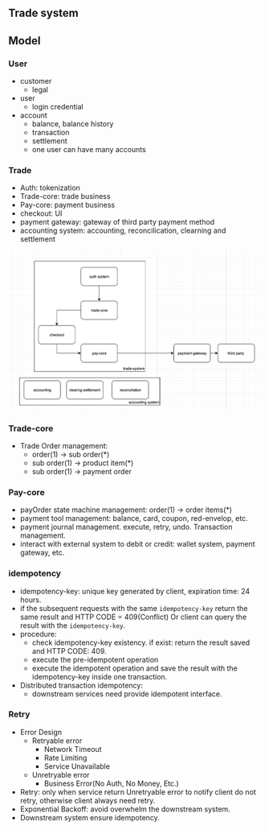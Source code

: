 ## Trade system
## Model

### User
- customer
    - legal
- user
    - login credential
- account
    - balance, balance history
    - transaction
    - settlement
    - one user can have many accounts

### Trade 
- Auth: tokenization
- Trade-core: trade business
- Pay-core: payment business
- checkout: UI 
- payment gateway: gateway of third party payment method
- accounting system: accounting, reconcilication, clearning and settlement

![trade-system](./trade-system.png)

### Trade-core
- Trade Order management: 
    - order(1) -> sub order(*)
    - sub order(1) -> product item(*)
    - sub order(1) -> payment order

### Pay-core
- payOrder state machine management: order(1) -> order items(*)
- payment tool management: balance, card, coupon, red-envelop, etc.
- payment journal management. execute, retry, undo. Transaction management.
- interact with external system to debit or credit: wallet system, payment gateway, etc.


### idempotency
- idempotency-key: unique key generated by client, expiration time: 24 hours.
- if the subsequent requests with the same `idempotency-key` return the same result and HTTP CODE = 409(Conflict) Or client can query the  result with the `idempotency-key`.
- procedure:
    - check idempotency-key existency. if exist: return the result saved and HTTP CODE: 409.
    - execute the pre-idempotent operation
    - execute the idempotent operation and save the result with the idempotency-key inside one transaction.
- Distributed transaction idempotency:
    -  downstream services need provide idempotent interface.



### Retry
- Error Design
    - Retryable error
        - Network Timeout
        - Rate Limiting
        - Service Unavailable
    - Unretryable error
        - Business Error(No Auth, No Money, Etc.)
- Retry: only when service return Unretryable error to notify client do not retry, otherwise client always need retry.
- Exponential Backoff: avoid overwhelm the downstream system.
- Downstream system ensure idempotency.